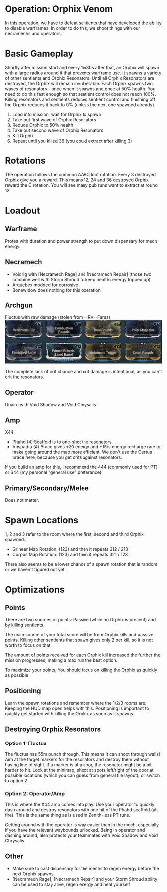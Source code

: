# Operation: Orphix Venom
In this operation, we have to defeat sentients that have developed the ability to disable warframes.
In order to do this, we shoot things with our necramechs and operators.

# Basic Gameplay
Shortly after mission start and every 1m30s after that, an Orphix will spawn with a large radius around it that prevents
warframe use. It spawns a variety of other sentients and Orphix Resonators. Until all Orphix Resonators are destroyed,
the Orphix will remain invulnerable. Each Orphix spawns two waves of resonators - once when it spawns and once at 50%
health. You need to do this fast enough so that sentient control does not reach 100%. Killing resonators and sentients
reduces sentient control and finishing off the Orphix reduces it back to 0% (unless the next one spawned already).

1. Load into mission, wait for Orphix to spawn
2. Take out first wave of Orphix Resonators
3. Reduce Orphix to 50% health
4. Take out second wave of Orphix Resonators
5. Kill Orphix
6. Repeat until you killed 36 (you could extract after killing 3)

# Rotations
The operation follows the common AABC loot rotation. Every 3 destroyed Orphix give you a reward.
This means 12, 24 and 36 destroyed Orphix reward the C rotation. You will see many pub runs want to extract at round 12.

# Loadout
## Warframe
Protea with duration and power strength to put down dispensary for mech energy.

## Necramech
- Voidrig with [Necramech Rage] and [Necramech Repair] (those two combine well with Storm Shroud to keep health+energy topped up)
- Arquebex modded for corrosive
- Bonewidow does nothing for this operation

## Archgun
Fluctus with raw damage (stolen from --RV--Faras)
![Fluctus Build](fluctus.png)

The complete lack of crit chance and crit damage is intentional, as you can't crit the resonators.

## Operator
Unairu with Void Shadow and Void Chrysalis

## Amp
X44
- Phahd (4) Scaffold is to one-shot the resonators
- Anspatha (4) Brace gives +20 energy and +15/s energy recharge rate to make going around the map more efficient. We don't use the Certus brace here, because you get crits against resonators.

If you build an amp for this, i recommend the 444 (commonly used for PT) or 644 (my personal "general use" preferance).

## Primary/Secondary/Melee
Does not matter.

# Spawn Locations
1, 2 and 3 refer to the room where the first, second and third Orphix spawned.
- Grineer Map Rotation: (123) and then it repeats  312 / 213
- Corpus Map Rotation: (123) and then it repeats  321 / 123

There also seems to be a lower chance of a spawn rotation that is random or we haven't figured out yet.

# Optimizations
## Points
There are two sources of points: Passive (while no Orphix is present) and by killing sentients.

The main source of your total score will be from Orphix kills and passive points.
Killing other sentients that spawn gives only 2 per kill, so it is not worth to focus on that.

The amount of points received for each Orphix kill increased the further the mission progresses, making a max run the best option.

To maximize your points, You should focus on killing the Orphix as quickly as possible.

## Positioning
Learn the spawn rotations and remember where the 1/2/3 rooms are. Keeping the HUD map open helps with this.
Positioning is important to quickly get started with killing the Orphix as soon as it spawns.

## Destroying Orphix Resonators
### Option 1: Fluctus
The fluctus has 55m punch through. This means it can shoot through walls!
Aim at the target markers for the resonators and destroy them without having line of sight.
If a marker is at a door, the resonator might be a bit harder to hit. Look at the minimap, shoot at spots left/right of
the door at possible locations (which you can guess from general tile layout), or switch to option 2.

### Option 2: Operator/Amp
This is where the X44 amp comes into play. Use your operator to quickly dash around and destroy resonators with one hit
of the Phahd scaffold (alt fire). This is the same thing as is used in Zenith-less PT runs.

Getting around with the operator is way easier than in the mech, especially if you have the relevant waybounds unlocked.
Being in operator and dashing around, also protects your teammates with Void Shadow and Void Chrysalis.

## Other
- Make sure to cast dispensary for the mechs to regen energy before the next Orphix spawns
- [Necramech Rage], [Necramech Repair] and your Storm Shroud ability can be used to stay alive, regen energy and heal yourself